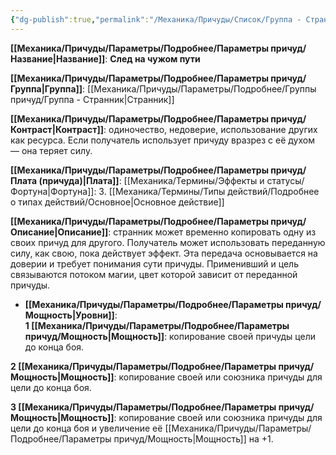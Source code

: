```yaml
---
{"dg-publish":true,"permalink":"/Механика/Причуды/Список/Группа - Странник/След на чужом пути/","noteIcon":"","created":"2025-09-07T13:19:30.655+03:00","updated":"2025-09-12T17:54:12.888+03:00"}
---
```



**[[Механика/Причуды/Параметры/Подробнее/Параметры причуд/Название\|Название]]**: **След на чужом пути**  

**[[Механика/Причуды/Параметры/Подробнее/Параметры причуд/Группа\|Группа]]**: [[Механика/Причуды/Параметры/Подробнее/Группы причуд/Группа - Странник\|Странник]]  

**[[Механика/Причуды/Параметры/Подробнее/Параметры причуд/Контраст\|Контраст]]**: одиночество, недоверие, использование других как ресурса. Если получатель использует причуду вразрез с её духом — она теряет силу.  

**[[Механика/Причуды/Параметры/Подробнее/Параметры причуд/Плата (причуда)\|Плата]]**: [[Механика/Термины/Эффекты и статусы/Фортуна\|Фортуна]]: 3. [[Механика/Термины/Типы действий/Подробнее о типах действий/Основное\|Основное действие]]  

**[[Механика/Причуды/Параметры/Подробнее/Параметры причуд/Описание\|Описание]]**:  странник может временно копировать одну из своих причуд для другого. Получатель может использовать переданную силу, как свою, пока действует эффект. Эта передача основывается на доверии и требует понимания сути причуды. Применивший и цель связываются потоком магии, цвет которой зависит от переданной причуды.


- **[[Механика/Причуды/Параметры/Подробнее/Параметры причуд/Мощность\|Уровни]]**:  
**1 [[Механика/Причуды/Параметры/Подробнее/Параметры причуд/Мощность\|Мощность]]**: копирование своей причуды цели до конца боя.

**2 [[Механика/Причуды/Параметры/Подробнее/Параметры причуд/Мощность\|Мощность]]**: копирование своей или союзника причуды для цели до конца боя.

**3 [[Механика/Причуды/Параметры/Подробнее/Параметры причуд/Мощность\|Мощность]]**: копирование своей или союзника причуды для цели до конца боя и увеличение её [[Механика/Причуды/Параметры/Подробнее/Параметры причуд/Мощность\|Мощность]] на +1. 

